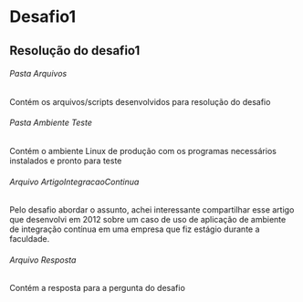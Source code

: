 # Desafio1
## Resolução do desafio1

###### Pasta Arquivos 
Contém os arquivos/scripts desenvolvidos para resolução do desafio

###### Pasta Ambiente Teste
Contém o ambiente Linux de produção com os programas necessários instalados e pronto para teste

###### Arquivo ArtigoIntegracaoContinua 
Pelo desafio abordar o assunto, achei interessante compartilhar esse artigo que desenvolvi em 2012 sobre um caso de uso de aplicação de ambiente de integração contínua em uma empresa que fiz estágio durante a faculdade.

###### Arquivo Resposta
Contém a resposta para a pergunta do desafio
